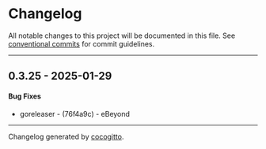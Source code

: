 # Changelog
All notable changes to this project will be documented in this file. See [conventional commits](https://www.conventionalcommits.org/) for commit guidelines.

- - -
## 0.3.25 - 2025-01-29
#### Bug Fixes
- goreleaser - (76f4a9c) - eBeyond

- - -

Changelog generated by [cocogitto](https://github.com/cocogitto/cocogitto).